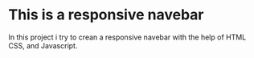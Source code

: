 # This is a responsive navebar

In this project i try to crean a responsive navebar with the help of HTML CSS, and Javascript.